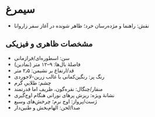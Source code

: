 # سیمرغ

- نقش: راهنما و مژده‌رسان خرد؛ ظاهر شونده در آغاز سفر زاروانا

## مشخصات ظاهری و فیزیکی
- سن: اسطوره‌ای/فرازمانی
- فاصلهٔ بال‌ها: ۹–۱۲ متر (نمادین)
- قد/ارتفاع بر نشیمن: ۲٫۵ متر
- رنگ پر: رنگین‌کمانی با غالب زرین-لاجوردی
- چشم: طلاییِ گرم
- منقار/چنگال: نقره‌گون، ظریف اما قدرتمند
- نشانهٔ ویژه: ریزش پرهای نورانی هنگام اوج‌گیری
- ژست/پرواز: اوج نرم؛ چرخش‌های وسیع
- صدا/لحن: الهام‌بخش و طنین‌دار
